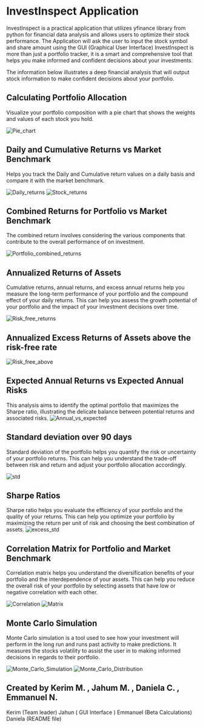 
# InvestInspect Application

InvestInspect  is a practical application that utilizes yfinance library from python for financial data analysis and allows users to optimize their stock performance. The Application will ask the user to input the stock symbol and share amount using the GUI (Graphical User Interface) 
InvestInspect is more than just a portfolio tracker, it is a smart and comprehensive tool that helps you make informed and confident decisions about your investments. 


The information below illustrates a deep financial analysis that will output stock information to make confident decisions about your portfolio. 



## Calculating  Portfolio Allocation 
Visualize your portfolio composition with a pie chart that shows the weights and values of each stock you hold.

![Pie_chart](gui_images/portfolio_allocation.png)



## Daily and Cumulative Returns vs Market Benchmark
Helps you track the Daily and Cumulative return values on a daily basis and compare it with the  market benchmark. 

![Daily_returns](gui_images/cumulative_returns.png)
![Stock_returns](gui_images/individual_cumulative_returns.png)


## Combined Returns for Portfolio vs Market Benchmark 
The combined return involves considering the various components that contribute to the overall performance of on investment. 

![Portfolio_combined_returns](gui_images/combined_returns.png)


##  Annualized Returns of Assets 
Cumulative returns, annual returns, and excess annual returns help you measure the long-term performance of your portfolio and the compound effect of your daily returns. This can help you assess the growth potential of your portfolio and the impact of your investment decisions over time.


![Risk_free_returns](gui_images/annualized_returns.png)

## Annualized Excess Returns of Assets above the risk-free rate


![Risk_free_above](gui_images/annualized_excess_returns.png)


## Expected Annual Returns vs Expected Annual Risks 
This analysis aims to identify the optimal portfolio that maximizes the Sharpe ratio, illustrating the delicate balance between potential returns and associated risks.
![Annual_vs_expected](gui_images/portfolio_risk_return.png)


##  Standard deviation over 90 days 
Standard deviation of the portfolio helps you quantify the risk or uncertainty of your portfolio returns. This can help you understand the trade-off between risk and return and adjust your portfolio allocation accordingly.

![std](gui_images/standard_deviation.png)


## Sharpe Ratios
Sharpe ratio helps you evaluate the efficiency of your portfolio and the quality of your returns. This can help you optimize your portfolio by maximizing the return per unit of risk and choosing the best combination of assets.
![excess_std](gui_images/annualized_sharpe.png)

##  Correlation Matrix for Portfolio and Market Benchmark 
Correlation matrix helps you understand the diversification benefits of your portfolio and the interdependence of your assets. This can help you reduce the overall risk of your portfolio by selecting assets that have low or negative correlation with each other.

![Correlation](gui_images/correlation_heatmap.png)
![Matrix](gui_images/portfolio_correlation.png)

## Monte Carlo Simulation 
Monte Carlo simulation is a tool used to see how your investment will perform in the long run and runs past activity to make predictions. It measures the stocks volatility to assist the user  in to making informed decisions in regards to their portfolio. 

![Monte_Carlo_Simulation](gui_images/Monte_Carlo_10_year.png)
![Monte_Carlo_Distribution](gui_images/Monte_Carlo_10year_dist_plot.png)



## Created by Kerim M. , Jahum M. , Daniela C. , Emmanuel N. 

Kerim  (Team leader)
Jahun ( GUI Interface )
Emmanuel (Beta Calculations)
Daniela (README file) 